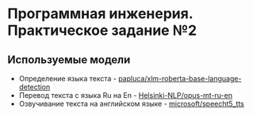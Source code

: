 # Программная инженерия. Практическое задание №2




## Используемые модели
- Определение языка текста - [papluca/xlm-roberta-base-language-detection](https://huggingface.co/papluca/xlm-roberta-base-language-detection)
- Перевод текста с языка Ru на En - [Helsinki-NLP/opus-mt-ru-en](https://huggingface.co/Helsinki-NLP/opus-mt-ru-en)
- Озвучивание текста на английском языке - [microsoft/speecht5_tts](https://huggingface.co/microsoft/speecht5_tts)
